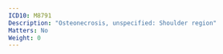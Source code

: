 ```yaml
---
ICD10: M8791
Description: "Osteonecrosis, unspecified: Shoulder region"
Matters: No
Weight: 0
---
```

